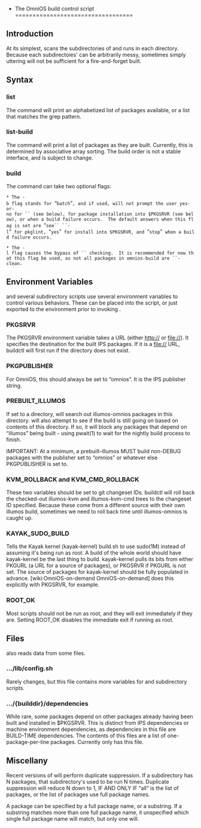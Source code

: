  - The OmniOS build control script
==================================

Introduction
------------

At its simplest, scans the subdirectories of and runs in each directory.
Because each subdirectoies' can be arbitrarily messy, sometimes simply
uttering will not be sufficient for a fire-and-forget built.

Syntax
------

### list

The command will print an alphabetized list of packages available, or a
list that matches the grep pattern.

### list-build

The command will print a list of packages as they are built. Currently,
this is determined by associative array sorting. The build order is not
a stable interface, and is subject to change.

### build

The command can take two optional flags:

`* The -b flag stands for `“`batch`”`, and if used, will not prompt the user yes-or-no for `` (see below), for package installation into $PKGSRVR (see below), or when a build failure occurs.  The default answers when this flag is set are `“`see`` ``-l`”` for pkglint, `“`yes`”` for install into $PKGSRVR, and `“`stop`”` when a build failure occurs.`

`* The -l flag causes the bypass of `` checking.  It is recommended for now that this flag be used, as not all packages in omnios-build are ``-clean.`

Environment Variables
---------------------

 and several subdirectory scripts use several environment variables to
control various behaviors. These can be placed into the script, or just
exported to the environment prior to invoking .

### PKGSRVR

The PKGSRVR environment variable takes a URL (either <http://> or
<file://>). It specifies the destination for the built IPS packages. If
it is a <file://> URL, buildctl will first run if the directory does not
exist.

### PKGPUBLISHER

For OmniOS, this should always be set to “omnios”. It is the IPS
publisher string.

### PREBUILT\_ILLUMOS

If set to a directory, will search out illumos-omnios packages in this
directory. will also attempt to see if the build is still going on based
on contents of this directory. If so, it will block any packages that
depend on “illumos” being built - using pwait(1) to wait for the nightly
build process to finish.

IMPORTANT: At a minimum, a prebuilt-illumos MUST build non-DEBUG
packages with the publisher set to “omnios” or whatever else
PKGPUBLISHER is set to.

### KVM\_ROLLBACK and KVM\_CMD\_ROLLBACK

These two variables should be set to git changeset IDs. buildctl will
roll back the checked-out illumos-kvm and illumos-kvm-cmd trees to the
changeset ID specified. Because these come from a different source with
their own illumos build, sometimes we need to roll back time until
illumos-omnios is caught up.

### KAYAK\_SUDO\_BUILD

Tells the Kayak kernel (kayak-kernel) build.sh to use sudo(1M) instead
of assuming it's being run as root. A build of the whole world should
have kayak-kernel be the last thing to build. kayak-kernel pulls its
bits from either PKGURL (a URL for a source of packages), or PKGSRVR if
PKGURL is not set. The source of packages for kayak-kernel should be
fully populated in advance. \[wiki:OmniOS-on-demand OmniOS-on-demand\]
does this explicitly with PKGSRVR, for example.

### ROOT\_OK

Most scripts should not be run as root, and they will exit immediately
if they are. Setting ROOT\_OK disables the immediate exit if running as
root.

Files
-----

 also reads data from some files.

### .../lib/config.sh

Rarely changes, but this file contains more variables for and
subdirectory scripts.

### .../{builddir}/dependencies

While rare, some packages depend on other packages already having been
built and installed in \$PKGSRVR. This is distinct from IPS dependencies
or machine environment dependencies, as dependencies in this file are
BUILD-TIME dependencies. The contents of this files are a list of
one-package-per-line packages. Currently only has this file.

Miscellany
----------

Recent versions of will perform duplicate suppression. If a subdirectory
has N packages, that subdirectory's used to be run N times. Duplicate
suppression will reduce N down to 1, IF AND ONLY IF “all” is the list of
packages, or the list of packages use full package names.

A package can be specified by a full package name, or a substring. If a
substring matches more than one full package name, it unspecified which
single full package name will match, but only one will.
